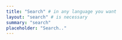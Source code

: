 ```yaml
---
title: "Search" # in any language you want
layout: "search" # is necessary
summary: "search"
placeholder: "Search.."
---
```

